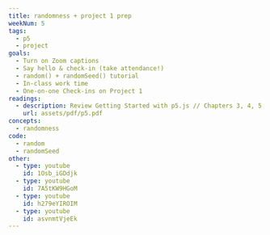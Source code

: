 ```yaml
---
title: randomness + project 1 prep
weekNum: 5
tags:
  - p5
  - project
goals:
  - Turn on Zoom captions
  - Say hello & check-in (take attendance!)
  - random() + randomSeed() tutorial
  - In-class work time
  - One-on-one Check-ins on Project 1
readings:
  - description: Review Getting Started with p5.js // Chapters 3, 4, 5
    url: assets/pdf/p5.pdf
concepts:
  - randomness
code:
  - random
  - randomSeed
other:
  - type: youtube
    id: 1Osb_iGDdjk
  - type: youtube
    id: 7A5tKW9HGoM
  - type: youtube
    id: h279eYIROIM
  - type: youtube
    id: asvnmtVjeEk
---
```

